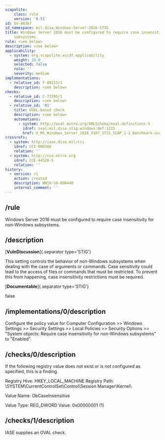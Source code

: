 ```yaml
---
scapolite:
    class: rule
    version: '0.51'
id: SV-88367
id_namespace: mil.disa.Windows-Server-2016-STIG
title: Windows Server 2016 must be configured to require case insensitivity for non-Windows
    subsystems.
rule: <see below>
description: <see below>
applicability:
  - system: org.scapolite.xccdf.applicability
    weight: 10.0
    selected: false
    role: ''
    severity: medium
implementations:
  - relative_id: F-80153r1
    description: <see below>
checks:
  - relative_id: C-73785r1
    description: <see below>
  - relative_id: '01'
    title: OVAL-based check
    description: <see below>
    automations:
      - system: http://oval.mitre.org/XMLSchema/oval-definitions-5
        idref: oval:mil.disa.stig.windows:def:1223
        href: U_MS_Windows_Server_2016_V1R7_STIG_SCAP_1-2_Benchmark-oval.xml
crossrefs:
  - system: http://iase.disa.mil/cci
    idref: CCI-000366
    relation: ''
  - system: http://cce.mitre.org
    idref: CCE-44520-5
    relation: ''
history:
  - version: r1
    action: created
    description: WN16-SO-000440
    internal_comment: ''
---
```



## /rule

Windows Server 2016 must be configured to require case insensitivity for non-Windows subsystems.

## /description

[**VulnDiscussion**]{.separator type='STIG'}

This setting controls the behavior of non-Windows subsystems when dealing with the case of arguments or commands. Case sensitivity could lead to the access of files or commands that must be restricted. To prevent this from happening, case insensitivity restrictions must be required.

[**Documentable**]{.separator type='STIG'}

false

## /implementations/0/description

Configure the policy value for Computer Configuration >> Windows Settings >> Security Settings >> Local Policies >> Security Options >> "System objects: Require case insensitivity for non-Windows subsystems" to "Enabled".

## /checks/0/description

If the following registry value does not exist or is not configured as specified, this is a finding.

Registry Hive: HKEY_LOCAL_MACHINE
Registry Path: \SYSTEM\CurrentControlSet\Control\Session Manager\Kernel\

Value Name: ObCaseInsensitive

Value Type: REG_DWORD
Value: 0x00000001 (1)

## /checks/1/description

IASE supplies an OVAL check.
